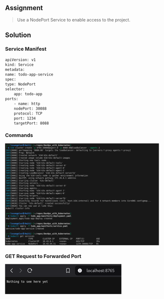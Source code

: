 ## Assignment

> 
> Use a NodePort Service to enable access to the project.

## Solution

### Service Manifest

    apiVersion: v1
    kind: Service
    metadata:
    name: todo-app-service
    spec:
    type: NodePort
    selector:
        app: todo-app
    ports:
        - name: http
        nodePort: 30088
        protocol: TCP
        port: 1234
        targetPort: 8088

### Commands

![Commands for Exercise 1.06](https://raw.githubusercontent.com/VikSil/DevOps_with_Kubernetes/refs/heads/trunk/Part1/Exercise_1.06/Exercise_1.06_commands.png)

### GET Request to Forwarded Port

![Landing Page for Exercise 1.06](https://raw.githubusercontent.com/VikSil/DevOps_with_Kubernetes/refs/heads/trunk/Part1/Exercise_1.06/Exercise_1.06_landing_page.png)
